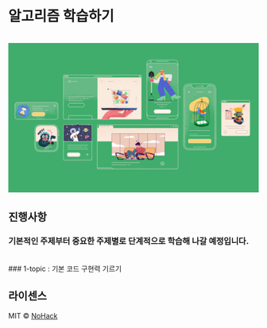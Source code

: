 # 알고리즘 학습하기

<p align="center">
  <br>
  <img src="./images/common/logo-sample.jpeg">
  <br>
</p>

## 진행사항
  ### 기본적인 주제부터 중요한 주제별로 단계적으로 학습해 나갈 예정입니다.
  <br>
  ### 1-topic : 기본 코드 구현력 기르기

 

## 라이센스

MIT &copy; [NoHack](mailto:lbjp114@gmail.com)

<!-- Stack Icon Refernces -->

[sb]: /images/stack/springboot.svg
[my]: /images/stack/mysql.svg
[dj]: /images/stack/datajpa.svg
[pos]: /images/stack/postman.svg
[jm]: /images/stack/apachejmeter.svg
